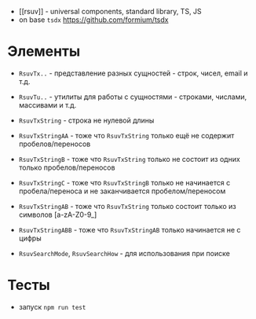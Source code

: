 * [[rsuv]] - universal components, standard library, TS, JS
* on base `tsdx` https://github.com/formium/tsdx

# Элементы
* `RsuvTx..` - представление разных сущностей - строк, чисел, email и т.д.
* `RsuvTu..` - утилиты для работы с сущностями - строками, числами, массивами и т.д.

* `RsuvTxString` - строка не нулевой длины
* `RsuvTxStringAA` - тоже что `RsuvTxString` только ещё не содержит пробелов/переносов
* `RsuvTxStringB` - тоже что `RsuvTxString` только не состоит из одних только пробелов/переносов
* `RsuvTxStringC` - тоже что `RsuvTxStringB` только не начинается с пробела/переноса и не заканчивается пробелом/переносом
* `RsuvTxStringAB` - тоже что `RsuvTxString` только состоит только из символов [a-zA-Z0-9_]
* `RsuvTxStringABB` - тоже что `RsuvTxStringAB` только начинается не с цифры

* `RsuvSearchMode`, `RsuvSearchHow` - для использования при поиске

# Тесты
* запуск `npm run test`